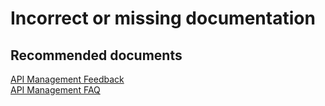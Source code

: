 <properties
    pageTitle="Incorrect or missing documentation"
    description="Incorrect or missing documentation"
    service="microsoft.apim"
    resource="apimanagement"
    authors="shrahman"
    displayOrder="12"
    selfHelpType="generic"
    supportTopicIds="32318298"
    resourceTags=""
    productPesIds="15551"
    cloudEnvironments="public"
	articleId="0d4faa50-9b9d-4c8c-8493-84fdefe37f41"
/>

# Incorrect or missing documentation

## **Recommended documents**
[API Management Feedback](https://feedback.azure.com/forums/248703-api-management)<br>
[API Management FAQ](https://docs.microsoft.com/azure/api-management/api-management-faq)
